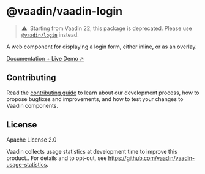 # @vaadin/vaadin-login

> ⚠️&nbsp; Starting from Vaadin 22, this package is deprecated.
> Please use [`@vaadin/login`](https://www.npmjs.com/package/@vaadin/login) instead.

A web component for displaying a login form, either inline, or as an overlay.

[Documentation + Live Demo ↗](https://vaadin.com/docs/latest/components/login)

## Contributing

Read the [contributing guide](https://vaadin.com/docs/latest/contributing/overview) to learn about our development process, how to propose bugfixes and improvements, and how to test your changes to Vaadin components.

## License

Apache License 2.0

Vaadin collects usage statistics at development time to improve this product..
For details and to opt-out, see https://github.com/vaadin/vaadin-usage-statistics.
